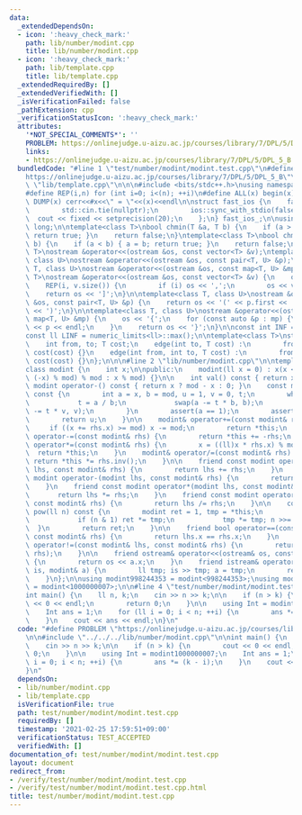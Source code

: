 ```yaml
---
data:
  _extendedDependsOn:
  - icon: ':heavy_check_mark:'
    path: lib/number/modint.cpp
    title: lib/number/modint.cpp
  - icon: ':heavy_check_mark:'
    path: lib/template.cpp
    title: lib/template.cpp
  _extendedRequiredBy: []
  _extendedVerifiedWith: []
  _isVerificationFailed: false
  _pathExtension: cpp
  _verificationStatusIcon: ':heavy_check_mark:'
  attributes:
    '*NOT_SPECIAL_COMMENTS*': ''
    PROBLEM: https://onlinejudge.u-aizu.ac.jp/courses/library/7/DPL/5/DPL_5_B
    links:
    - https://onlinejudge.u-aizu.ac.jp/courses/library/7/DPL/5/DPL_5_B
  bundledCode: "#line 1 \"test/number/modint/modint.test.cpp\"\n#define PROBLEM \"\
    https://onlinejudge.u-aizu.ac.jp/courses/library/7/DPL/5/DPL_5_B\"\n\n#line 1\
    \ \"lib/template.cpp\"\n\n\n#include <bits/stdc++.h>\nusing namespace std;\n\n\
    #define REP(i,n) for (int i=0; i<(n); ++i)\n#define ALL(x) begin(x),end(x)\n#define\
    \ DUMP(x) cerr<<#x<<\" = \"<<(x)<<endl\n\nstruct fast_ios {\n    fast_ios() {\n\
    \        std::cin.tie(nullptr);\n        ios::sync_with_stdio(false);\n      \
    \  cout << fixed << setprecision(20);\n    };\n} fast_ios_;\n\nusing ll = long\
    \ long;\n\ntemplate<class T>\nbool chmin(T &a, T b) {\n    if (a > b) { a = b;\
    \ return true; }\n    return false;\n}\ntemplate<class T>\nbool chmax(T &a, T\
    \ b) {\n    if (a < b) { a = b; return true; }\n    return false;\n}\n\ntemplate<class\
    \ T>\nostream &operator<<(ostream &os, const vector<T> &v);\ntemplate<class T,\
    \ class U>\nostream &operator<<(ostream &os, const pair<T, U> &p);\ntemplate<class\
    \ T, class U>\nostream &operator<<(ostream &os, const map<T, U> &mp);\n\ntemplate<class\
    \ T>\nostream &operator<<(ostream &os, const vector<T> &v) {\n    os << '[';\n\
    \    REP(i, v.size()) {\n        if (i) os << ',';\n        os << v[i];\n    }\n\
    \    return os << ']';\n}\n\ntemplate<class T, class U>\nostream &operator<<(ostream\
    \ &os, const pair<T, U> &p) {\n    return os << '(' << p.first << ' ' << p.second\
    \ << ')';\n}\n\ntemplate<class T, class U>\nostream &operator<<(ostream &os, const\
    \ map<T, U> &mp) {\n    os << '{';\n    for (const auto &p : mp) {\n        os\
    \ << p << endl;\n    }\n    return os << '}';\n}\n\nconst int INF = numeric_limits<int>::max();\n\
    const ll LINF = numeric_limits<ll>::max();\n\ntemplate<class T>\nstruct edge {\n\
    \    int from, to; T cost;\n    edge(int to, T cost) :\n        from(-1), to(to),\
    \ cost(cost) {}\n    edge(int from, int to, T cost) :\n        from(from), to(to),\
    \ cost(cost) {}\n};\n\n\n#line 2 \"lib/number/modint.cpp\"\n\ntemplate<int mod>\n\
    class modint {\n    int x;\n\npublic:\n    modint(ll x = 0) : x(x < 0 ? (mod -\
    \ (-x) % mod) % mod : x % mod) {}\n\n    int val() const { return x; }\n    const\
    \ modint operator-() const { return x ? mod - x : 0; }\n    const modint inv()\
    \ const {\n        int a = x, b = mod, u = 1, v = 0, t;\n        while (b) {\n\
    \            t = a / b;\n            swap(a -= t * b, b);\n            swap(u\
    \ -= t * v, v);\n        }\n        assert(a == 1);\n        assert(b == 0);\n\
    \        return u;\n    }\n\n    modint& operator+=(const modint& rhs) {\n   \
    \     if ((x += rhs.x) >= mod) x -= mod;\n        return *this;\n    }\n    modint&\
    \ operator-=(const modint& rhs) {\n        return *this += -rhs;\n    }\n    modint&\
    \ operator*=(const modint& rhs) {\n        x = ((ll)x * rhs.x) % mod;\n      \
    \  return *this;\n    }\n    modint& operator/=(const modint& rhs) {\n       \
    \ return *this *= rhs.inv();\n    }\n\n    friend const modint operator+(modint\
    \ lhs, const modint& rhs) {\n        return lhs += rhs;\n    }\n    friend const\
    \ modint operator-(modint lhs, const modint& rhs) {\n        return lhs -= rhs;\n\
    \    }\n    friend const modint operator*(modint lhs, const modint& rhs) {\n \
    \       return lhs *= rhs;\n    }\n    friend const modint operator/(modint lhs,\
    \ const modint& rhs) {\n        return lhs /= rhs;\n    }\n\n    const modint\
    \ pow(ll n) const {\n        modint ret = 1, tmp = *this;\n        while (n) {\n\
    \            if (n & 1) ret *= tmp;\n            tmp *= tmp; n >>= 1;\n      \
    \  }\n        return ret;\n    }\n\n    friend bool operator==(const modint& lhs,\
    \ const modint& rhs) {\n        return lhs.x == rhs.x;\n    }\n    friend bool\
    \ operator!=(const modint& lhs, const modint& rhs) {\n        return !(lhs ==\
    \ rhs);\n    }\n\n    friend ostream& operator<<(ostream& os, const modint& a)\
    \ {\n        return os << a.x;\n    }\n    friend istream& operator>>(istream&\
    \ is, modint& a) {\n        ll tmp; is >> tmp; a = tmp;\n        return is;\n\
    \    }\n};\n\nusing modint998244353 = modint<998244353>;\nusing modint1000000007\
    \ = modint<1000000007>;\n\n#line 4 \"test/number/modint/modint.test.cpp\"\n\n\
    int main() {\n    ll n, k;\n    cin >> n >> k;\n\n    if (n > k) {\n        cout\
    \ << 0 << endl;\n        return 0;\n    }\n\n    using Int = modint1000000007;\n\
    \    Int ans = 1;\n    for (ll i = 0; i < n; ++i) {\n        ans *= (k - i);\n\
    \    }\n    cout << ans << endl;\n}\n"
  code: "#define PROBLEM \"https://onlinejudge.u-aizu.ac.jp/courses/library/7/DPL/5/DPL_5_B\"\
    \n\n#include \"../../../lib/number/modint.cpp\"\n\nint main() {\n    ll n, k;\n\
    \    cin >> n >> k;\n\n    if (n > k) {\n        cout << 0 << endl;\n        return\
    \ 0;\n    }\n\n    using Int = modint1000000007;\n    Int ans = 1;\n    for (ll\
    \ i = 0; i < n; ++i) {\n        ans *= (k - i);\n    }\n    cout << ans << endl;\n\
    }\n"
  dependsOn:
  - lib/number/modint.cpp
  - lib/template.cpp
  isVerificationFile: true
  path: test/number/modint/modint.test.cpp
  requiredBy: []
  timestamp: '2021-02-25 17:59:51+09:00'
  verificationStatus: TEST_ACCEPTED
  verifiedWith: []
documentation_of: test/number/modint/modint.test.cpp
layout: document
redirect_from:
- /verify/test/number/modint/modint.test.cpp
- /verify/test/number/modint/modint.test.cpp.html
title: test/number/modint/modint.test.cpp
---
```

